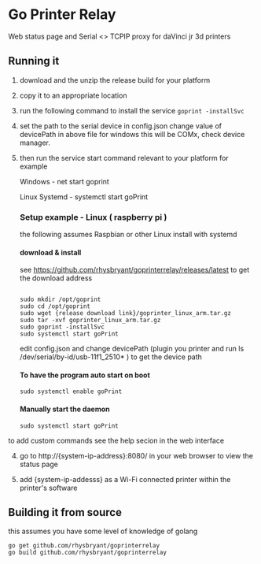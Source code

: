 # Go Printer Relay

Web status page and Serial <> TCPIP proxy for daVinci jr 3d printers

## Running it

1. download and the unzip the release build for your platform

2. copy it to an appropriate location

3. run the following command to install the service
   `goprint -installSvc`

4. set the path to the serial device in config.json
   change value of devicePath in above file
   for windows this will be COMx, check device manager.

5. then run the service start command relevant to your platform for example

   Windows - net start goprint

   Linux Systemd - systemctl start goPrint

   ### Setup example - Linux ( raspberry pi )

   the following assumes Raspbian or other Linux install with systemd

   #### download & install

    see https://github.com/rhysbryant/goprinterrelay/releases/latest to get the download address

   ```shell

   sudo mkdir /opt/goprint
   sudo cd /opt/goprint
   sudo wget {release download link}/goprinter_linux_arm.tar.gz
   sudo tar -xvf goprinter_linux_arm.tar.gz
   sudo goprint -installSvc
   sudo systemctl start goPrint
   ```
   edit config.json and change devicePath (plugin you printer and run ls /dev/serial/by-id/usb-11f1_2510* )
   to get the device path

   #### To have the program auto start on boot

   ```shell
   sudo systemctl enable goPrint
   ```

   #### Manually start the daemon

   ```shell
   sudo systemctl start goPrint
   ```

  to add custom commands see the help secion in the web interface
   ​

4. go to http://{system-ip-address}:8080/ in your web browser to view the status page

5. add {system-ip-addesss} as a Wi-Fi connected printer within the printer's software

 ## Building it from source 
this assumes you have some level of knowledge of golang 

````shell
go get github.com/rhysbryant/goprinterrelay
go build github.com/rhysbryant/goprinterrelay

````